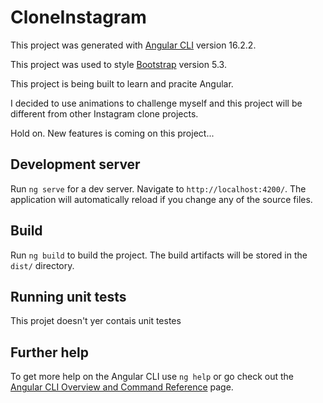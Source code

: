# CloneInstagram

This project was generated with [Angular CLI](https://github.com/angular/angular-cli) version 16.2.2.

This project was used to style [Bootstrap](https://getbootstrap.com/) version 5.3.

This project is being built to learn and pracite Angular.

I decided to use animations to challenge myself and this project will be different from other Instagram clone projects.

Hold on. New features is coming on this project...

## Development server

Run `ng serve` for a dev server. Navigate to `http://localhost:4200/`. The application will automatically reload if you change any of the source files.

## Build

Run `ng build` to build the project. The build artifacts will be stored in the `dist/` directory.

## Running unit tests

This projet doesn't yer contais unit testes

## Further help

To get more help on the Angular CLI use `ng help` or go check out the [Angular CLI Overview and Command Reference](https://angular.io/cli) page.
